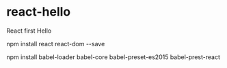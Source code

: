 # react-hello

React first Hello

npm install react react-dom --save

npm install babel-loader babel-core babel-preset-es2015 babel-prest-react
